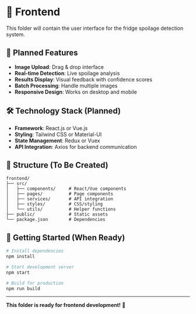 # 📱 Frontend

This folder will contain the user interface for the fridge spoilage detection system.

## 🎯 Planned Features

- **Image Upload**: Drag & drop interface
- **Real-time Detection**: Live spoilage analysis
- **Results Display**: Visual feedback with confidence scores
- **Batch Processing**: Handle multiple images
- **Responsive Design**: Works on desktop and mobile

## 🛠️ Technology Stack (Planned)

- **Framework**: React.js or Vue.js
- **Styling**: Tailwind CSS or Material-UI
- **State Management**: Redux or Vuex
- **API Integration**: Axios for backend communication

## 📁 Structure (To Be Created)

```
frontend/
├── src/
│   ├── components/     # React/Vue components
│   ├── pages/          # Page components
│   ├── services/       # API integration
│   ├── styles/         # CSS/styling
│   └── utils/          # Helper functions
├── public/             # Static assets
└── package.json        # Dependencies
```

## 🚀 Getting Started (When Ready)

```bash
# Install dependencies
npm install

# Start development server
npm start

# Build for production
npm run build
```

---

**This folder is ready for frontend development!** 🎨